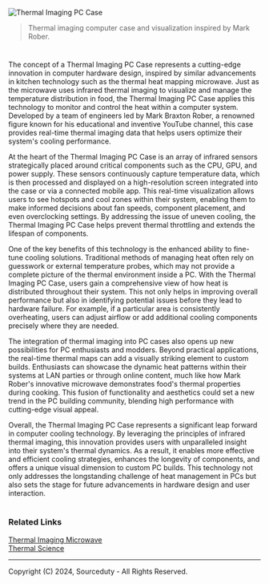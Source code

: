 ![Thermal Imaging PC Case](https://github.com/sourceduty/Thermal_Imaging_PC_Case/assets/123030236/1ccc0e36-90b3-4dbe-864e-8bb44f0bfe66)

> Thermal imaging computer case and visualization inspired by Mark Rober.
#

The concept of a Thermal Imaging PC Case represents a cutting-edge innovation in computer hardware design, inspired by similar advancements in kitchen technology such as the thermal heat mapping microwave. Just as the microwave uses infrared thermal imaging to visualize and manage the temperature distribution in food, the Thermal Imaging PC Case applies this technology to monitor and control the heat within a computer system. Developed by a team of engineers led by Mark Braxton Rober, a renowned figure known for his educational and inventive YouTube channel, this case provides real-time thermal imaging data that helps users optimize their system's cooling performance.

At the heart of the Thermal Imaging PC Case is an array of infrared sensors strategically placed around critical components such as the CPU, GPU, and power supply. These sensors continuously capture temperature data, which is then processed and displayed on a high-resolution screen integrated into the case or via a connected mobile app. This real-time visualization allows users to see hotspots and cool zones within their system, enabling them to make informed decisions about fan speeds, component placement, and even overclocking settings. By addressing the issue of uneven cooling, the Thermal Imaging PC Case helps prevent thermal throttling and extends the lifespan of components.

One of the key benefits of this technology is the enhanced ability to fine-tune cooling solutions. Traditional methods of managing heat often rely on guesswork or external temperature probes, which may not provide a complete picture of the thermal environment inside a PC. With the Thermal Imaging PC Case, users gain a comprehensive view of how heat is distributed throughout their system. This not only helps in improving overall performance but also in identifying potential issues before they lead to hardware failure. For example, if a particular area is consistently overheating, users can adjust airflow or add additional cooling components precisely where they are needed.

The integration of thermal imaging into PC cases also opens up new possibilities for PC enthusiasts and modders. Beyond practical applications, the real-time thermal maps can add a visually striking element to custom builds. Enthusiasts can showcase the dynamic heat patterns within their systems at LAN parties or through online content, much like how Mark Rober's innovative microwave demonstrates food's thermal properties during cooking. This fusion of functionality and aesthetics could set a new trend in the PC building community, blending high performance with cutting-edge visual appeal.

Overall, the Thermal Imaging PC Case represents a significant leap forward in computer cooling technology. By leveraging the principles of infrared thermal imaging, this innovation provides users with unparalleled insight into their system's thermal dynamics. As a result, it enables more effective and efficient cooling strategies, enhances the longevity of components, and offers a unique visual dimension to custom PC builds. This technology not only addresses the longstanding challenge of heat management in PCs but also sets the stage for future advancements in hardware design and user interaction.

#
### Related Links

[Thermal Imaging Microwave](https://github.com/sourceduty/Thermal_Imaging_Microwave)
<br>
[Thermal Science](https://chat.openai.com/g/g-JhRbCZ4k0-thermal-science)

***
Copyright (C) 2024, Sourceduty - All Rights Reserved.
